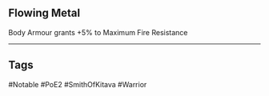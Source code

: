 ## Flowing Metal
Body Armour grants +5% to Maximum Fire Resistance

---
## Tags
#Notable
#PoE2
#SmithOfKitava
#Warrior

